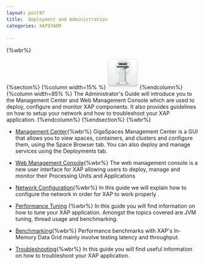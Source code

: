 ```yaml
---
layout: post97
title:  Deployment and Administration
categories: XAP97ADM

---
```


{%wbr%}

{%section%}
{%column width=15% %}
<img src="/attachment_files/subject/MonitoringAndManagement.png" width="80" height="80">
{%endcolumn%}
{%column width=85% %}
The Administrator's Guide will introduce you to the Management Center and Web Management Console which are used to deploy, configure and monitor XAP components. It also provides guidelines on how to setup your network and how to troubleshoot your XAP application.
{%endcolumn%}
{%endsection%}
{%wbr%}

- [Management Center](./gigaspaces-management-center.html){%wbr%}
GigaSpaces Management Center is a GUI that allows you to view spaces, containers, and clusters and configure them, using the Space Browser tab. You can also deploy and manage services using the Deployments tab.

- [Web Management Console](./web-management-console.html){%wbr%}
The web management console is a new user interface for XAP allowing users to deploy, manage and monitor their Processing Units and Applications

- [Network Configuration](./network.html){%wbr%}
In this guide we will explain how to configure the network in order for XAP to work properly .

- [Performance Tuning](./tuning.html) {%wbr%}
In this guide you will find information on how to tune your XAP application. Amongst the topics covered are JVM tuning, thread usage and benchmarking.

- [Benchmarking](./benchmarking.html){%wbr%}
Performance benchmarks with XAP's In-Memory Data Grid mainly involve testing latency and throughput.

- [Troubleshooting](./troubleshooting.html){%wbr%}
In this guide you will find useful information on how to troubleshoot your XAP application.




